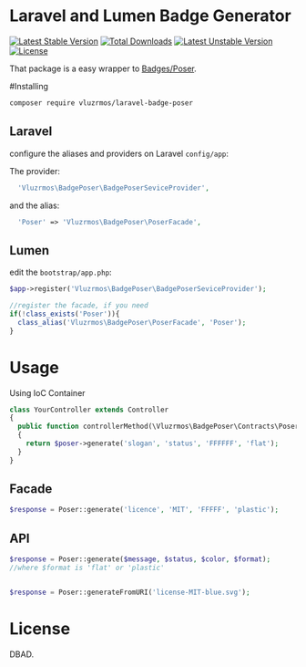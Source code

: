 # Laravel and Lumen Badge Generator 

[![Latest Stable Version](https://poser.pugx.org/vluzrmos/badge-poser/v/stable)](https://packagist.org/packages/vluzrmos/badge-poser) [![Total Downloads](https://poser.pugx.org/vluzrmos/badge-poser/downloads)](https://packagist.org/packages/vluzrmos/badge-poser) [![Latest Unstable Version](https://poser.pugx.org/vluzrmos/badge-poser/v/unstable)](https://packagist.org/packages/vluzrmos/badge-poser) [![License](https://poser.pugx.org/vluzrmos/badge-poser/license)](https://packagist.org/packages/vluzrmos/badge-poser)

That package is a easy wrapper to [Badges/Poser](https://github.com/badges/poser).

#Installing

```bash
composer require vluzrmos/laravel-badge-poser
```
## Laravel
configure the aliases and providers on Laravel `config/app`:

The provider:
```php
  'Vluzrmos\BadgePoser\BadgePoserSeviceProvider',
```

and the alias:

```php
  'Poser' => 'Vluzrmos\BadgePoser\PoserFacade',
```

## Lumen

edit the `bootstrap/app.php`:

```php
$app->register('Vluzrmos\BadgePoser\BadgePoserSeviceProvider');

//register the facade, if you need
if(!class_exists('Poser')){
  class_alias('Vluzrmos\BadgePoser\PoserFacade', 'Poser');
}
```

# Usage

Using IoC Container

```php
class YourController extends Controller
{
  public function controllerMethod(\Vluzrmos\BadgePoser\Contracts\Poser $poser)
  {
    return $poser->generate('slogan', 'status', 'FFFFFF', 'flat');
  }
} 
```

## Facade

```php
$response = Poser::generate('licence', 'MIT', 'FFFFF', 'plastic');
```

## API

```php
$response = Poser::generate($message, $status, $color, $format);
//where $format is 'flat' or 'plastic'


$response = Poser::generateFromURI('license-MIT-blue.svg');
```

# License

DBAD.
